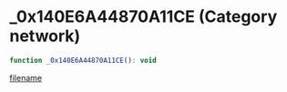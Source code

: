 # _0x140E6A44870A11CE (Category network)

```js
function _0x140E6A44870A11CE(): void
```

[filename](_0x140E6A44870A11CE_m.md ':include')